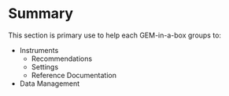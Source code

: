 # Summary

This section is primary use to help each GEM-in-a-box groups to:

- Instruments
  - Recommendations
  - Settings
  - Reference Documentation
- Data Management


